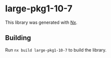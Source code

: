 # large-pkg1-10-7

This library was generated with [Nx](https://nx.dev).

## Building

Run `nx build large-pkg1-10-7` to build the library.
